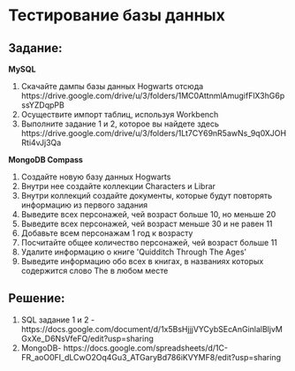 #  Тестирование базы данных

## Задание:
 **MySQL**
<ol> <li>Скачайте дампы базы данных Hogwarts отсюда https://drive.google.com/drive/u/3/folders/1MC0AttnmlAmugifFlX3hG6pssYZDqpPB</li>

<li>Осуществите импорт таблиц, используя Workbench</li>

<li>Выполните задание 1 и 2, которое вы найдете здесь https://drive.google.com/drive/u/3/folders/1Lt7CY69nR5awNs_9q0XJOHRti4vJj3Qa </li>
</ol>


**MongoDB Compass**

<ol> <li>Создайте новую базу данных Hogwarts</li>

<li>Внутри нее создайте коллекции Characters и Librar</li>

<li>Внутри коллекций создайте документы, которые будут повторять информацию из первого задания</li>

<li>Выведите всех персонажей, чей возраст больше 10, но меньше 20 </li>

<li>Выведите всех персонажей, чей возраст меньше 30 и не равен 11</li>

<li>Добавьте всем персонажам 1 год к возрасту</li>

<li>Посчитайте общее количество персонажей, чей возраст больше 11</li>

<li>Удалите информацию о книге 'Quidditch Through The Ages'</li>

<li>Выведите информацию обо всех в книгах, в названиях которых содержится слово The в любом месте</li>
</ol>


## Решение:
<ol>
<li>SQL задание 1 и 2 - https://docs.google.com/document/d/1x5BsHjjjVYCybSEcAnGinlalBljvMGxXe_D6NsVfeFQ/edit?usp=sharing</li>
<li>MongoDB- https://docs.google.com/spreadsheets/d/1C-FR_aoO0FI_dLCwO2Oq4Gu3_ATGaryBd786iKVYMF8/edit?usp=sharing</li>
</ol>
